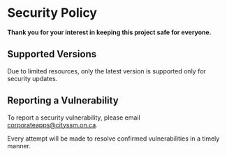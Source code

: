 # Security Policy

**Thank you for your interest in keeping this project safe for everyone.**

## Supported Versions

Due to limited resources, only the latest version is supported only for security updates.

## Reporting a Vulnerability

To report a security vulnerability,
please email <corporateapps@cityssm.on.ca>.

Every attempt will be made to resolve confirmed vulnerabilities
in a timely manner.
